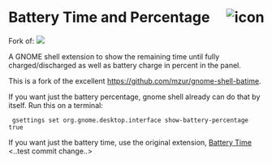 # Battery Time and Percentage <img src="panel.png" align="right" alt="icon">
Fork of:
[<img src="https://raw.githubusercontent.com/luispabon/gnome-shell-battery-time-and-percentage/master/panel.png?sanitize=true">](https://extensions.gnome.org/extension/1771/battery-percentage-and-time/)

A GNOME shell extension to show the remaining time until fully charged/discharged as well as battery charge in percent in the panel.

This is a fork of the excellent https://github.com/mzur/gnome-shell-batime.

If you want just the battery percentage, gnome shell already can do that by itself. Run this on a terminal:
```
 gsettings set org.gnome.desktop.interface show-battery-percentage true
```

If you want just the battery time, use the original extension, [Battery Time](https://extensions.gnome.org/extension/1475/battery-time/)
<..test commit change..>
